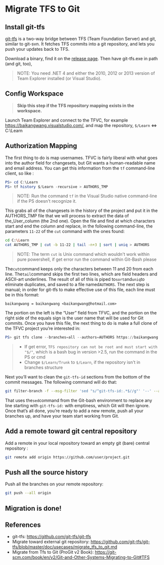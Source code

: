 # Migrate TFS to Git

## Install git-tfs

[git-tfs](https://github.com/git-tfs/git-tfs) is a two-way bridge between TFS (Team Foundation Server) and git, similar to git-svn. It fetches TFS commits into a git repository, and lets you push your updates back to TFS.

Download a binary, find it on the [release page](https://github.com/git-tfs/git-tfs/releases). Then have git-tfs.exe in path (and git, too),

> NOTE: You need .NET 4 and either the 2010, 2012 or 2013 version of Team Explorer installed (or Visual Studio).

## Config Workspace

> **Skip this step if the TFS repository mapping exists in the workspace.**

Launch Team Explorer and connect to the TFVC, for example <https://baikangwang.visualstudio.com/>, and map the repository, `$/Learn` <=> C:\Learn

## Authorization Mapping

The first thing to do is map usernames. TFVC is fairly liberal with what goes into the author field for changesets, but Git wants a human-readable name and email address. You can get this information from the `tf` command-line client, so like :

```powershell
PS> cd C:\Learn
PS> tf history $/Learn -recursive > AUTHORS_TMP
```

> NOTE: Run the command `tf` in the Visual Studio native command-line if the PS doesn't recognize it.

This grabs all of the changesets in the history of the project and put it in the AUTHORS\_TMP file that we will process to extract the data of the_User_column \(the 2nd one\). Open the file and find at which characters start and end the column and replace, in the following command-line, the parameters `11-22` of the `cut` command with the ones found:

```bash
cd C:\Learn
cat AUTHORS_TMP | cut -b 11-22 | tail -n+3 | sort | uniq > AUTHORS
```

> NOTE: The term `cut` is Unix command which wouldn't work within pure powershell, if get error run the command within Git-Bash please

The`cut`command keeps only the characters between 11 and 20 from each line. The`tail`command skips the first two lines, which are field headers and ASCII-art underlines. The result of all of this is piped to`sort`and`uniq`to eliminate duplicates, and saved to a file named`AUTHORS`. The next step is manual; in order for git-tfs to make effective use of this file, each line must be in this format:

`baikangwang = baikangwang <baikangwang@hotmail.com>`

The portion on the left is the “User” field from TFVC, and the portion on the right side of the equals sign is the user name that will be used for Git commits.
Once you have this file, the next thing to do is make a full clone of the TFVC project you’re interested in:

```powershell
PS> git tfs clone --branches=all --authors=AUTHORS https://baikangwang.visualstudio.com/DefaultCollection $/Learn/Trunk Learn_git`
```

> * If get error, `TFS repository can not be root and must start with "$/"`, which is a bash bug in version \>2.5, run the command in the PS or cmd
> * Change `$/Learn/Trunk` to `$/Learn`, if the repository isn't in branches structure

Next you’ll want to clean the `git-tfs-id` sections from the bottom of the commit messages. The following command will do that:

```bash
git filter-branch -f --msg-filter 'sed "s/^git-tfs-id:.*$//g"' '--' --all
```

That uses the`sed`command from the Git-bash environment to replace any line starting with `git-tfs-id:` with emptiness, which Git will then ignore.
Once that’s all done, you’re ready to add a new remote, push all your branches up, and have your team start working from Git.

## Add a remote toward git central repository

Add a remote in your local repository toward an empty git (bare) central repository :

```bash
git remote add origin https://github.com/user/project.git
```

## Push all the source history

Push all the branches on your remote repository:

```bash
git push --all origin
```

## Migration is done!

## References

* git-tfs: <https://github.com/git-tfs/git-tfs>
* Migrate toward external git repository: <https://github.com/git-tfs/git-tfs/blob/master/doc/usecases/migrate_tfs_to_git.md>
* Migrate from Tfs to Git (ProGit v2 Book): <https://git-scm.com/book/en/v2/Git-and-Other-Systems-Migrating-to-Git#TFS>



